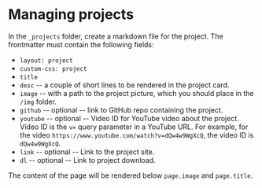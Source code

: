 # Managing projects

In the `_projects` folder, create a markdown file for the project. The frontmatter must contain the following fields:

- `layout: project`
- `custom-css: project`
- `title`
- `desc` -- a couple of short lines to be rendered in the project card.
- `image` -- with a path to the project picture, which you should place in the `/img` folder.
- `github` -- optional -- link to GitHub repo containing the project.
- `youtube` -- optional -- Video ID for YouTube video about the project. Video ID is the `v=` query parameter in a YouTube URL. 
For example, for the video `https://www.youtube.com/watch?v=dQw4w9WgXcQ`, the video ID is `dQw4w9WgXcQ`.
- `link` -- optional -- Link to the project site.
- `dl` -- optional -- Link to project download.

The content of the page will be rendered below `page.image` and `page.title`.